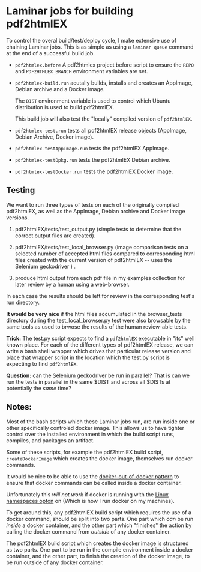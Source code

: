 # Laminar jobs for building pdf2htmlEX

To control the overal build/test/deploy cycle, I make extensive use of 
chaining Laminar jobs. This is as simple as using a `laminar queue` 
command at the end of a successful build job. 

- `pdf2htmlex.before` A pdf2htmlex project before script to ensure the 
  `REPO` and `PDF2HTMLEX_BRANCH` environment variables are set.

- `pdf2htmlex-build.run` acutally builds, installs and creates an 
  AppImage, Debian archive and a Docker image. 

  The `DIST` environment variable is used to control which Ubuntu 
  distribution is used to build pdf2htmlEX. 

  This build job will also test the "locally" compiled version of 
  `pdf2htmlEX`. 

- `pdf2htmlex-test.run` tests all pdf2htmlEX release objects (AppImage, 
  Debian Archive, Docker image). 

- `pdf2htmlex-testAppImage.run` tests the pdf2htmlEX AppImage. 

- `pdf2htmlex-testDpkg.run` tests the pdf2htmlEX Debian archive. 

- `pdf2htmlex-testDocker.run` tests the pdf2htmlEX Docker image. 

## Testing

We want to run three types of tests on each of the originally compiled 
pdf2htmlEX, as well as the AppImage, Debian archive and Docker image 
versions. 

1. pdf2htmlEX/tests/test_output.py (simple tests to determine that the 
   correct output files are created).

2. pdf2htmlEX/tests/test_local_browser.py (image comparison tests on a 
   selected number of accepted html files compared to corresponding html 
   files created with the current version of pdf2htmlEX -- uses the 
   Selenium geckodriver ) . 

3. produce html output from each pdf file in my examples collection for 
   later review by a human using a web-browser.

In each case the results should be left for review in the corresponding 
test's run directory.

**It would be very nice** if the html files accumulated in the 
browser_tests directory during the test_local_browser.py test were also 
browsable by the same tools as used to brwose the results of the human 
review-able tests. 

**Trick:** The test.py script expects to find a `pdf2htmlEX` executable in 
"its" well known place. For each of the different types of pdf2htmlEX 
release, we can write a bash shell wrapper which drives that particular 
release version and place that wrapper script in the location which the 
test.py script is expecting to find `pdf2htmlEX`. 

**Question:** can the Selenium geckodriver be run in parallel? That is can 
we run the tests in parallel in the same $DIST and across all $DISTs at 
potentially the *same* time? 

## Notes:

Most of the bash scripts which these Laminar jobs run, are run inside one 
or other specifically controled docker image. This allows us to have 
tighter control over the installed environment in which the build script 
runs, compiles, and packages an artifact. 

Some of these scripts, for example the pdf2htmlEX build script, 
`createDockerImage` which creates the docker image, themselves run docker 
commands. 

It would be nice to be able to use the [docker-out-of-docker 
pattern](https://jpetazzo.github.io/2015/09/03/do-not-use-docker-in-docker-for-ci/) 
to ensure that docker commands can be called inside a docker container. 

Unfortunately this *will not work* if docker is running with the [Linux 
namespaces 
opton](https://docs-stage.docker.com/engine/security/userns-remap/) on
(Which is how I run docker on my machines). 

To get around this, any pdf2htmlEX build script which requires the use of 
a docker command, should be split into two parts. One part which *can* be 
run *inside* a docker container, and the other part which "finishes" the 
action by calling the docker command from *outside* of any docker 
container. 

The pdf2htmlEX build script which creates the docker image is structured 
as two parts. One part to be run in the compile environment inside a 
docker container, and the other part, to finish the creation of the docker 
image, to be run outside of any docker container. 
